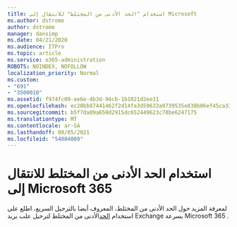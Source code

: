 ```yaml
---
title: استخدام "الحد الأدنى من المختلط" للانتقال إلى Microsoft
ms.author: dstrome
author: dstrome
manager: dansimp
ms.date: 04/21/2020
ms.audience: ITPro
ms.topic: article
ms.service: o365-administration
ROBOTS: NOINDEX, NOFOLLOW
localization_priority: Normal
ms.custom:
- "691"
- "3500010"
ms.assetid: f974fc09-ae6e-4b3d-94cb-1b1021d2ee31
ms.openlocfilehash: ec20bb87441462f2d14fa3d59633a9739535e838b06ef45ca33082a9c018d55c
ms.sourcegitcommit: b5f7da89a650d2915dc652449623c78be6247175
ms.translationtype: MT
ms.contentlocale: ar-SA
ms.lasthandoff: 08/05/2021
ms.locfileid: "54084009"
---
```

# <a name="using-minimal-hybrid-to-move-to-microsoft-365"></a>استخدام الحد الأدنى من المختلط للانتقال إلى Microsoft 365

لمعرفة المزيد حول الحد الأدنى من المختلط، المعروف أيضا بالترحيل السريع، اطلع على استخدام [الحد](https://docs.microsoft.com/Exchange/mailbox-migration/use-minimal-hybrid-to-quickly-migrate)الأدنى من المختلط لترحيل علب بريد Exchange بسرعة Microsoft 365 .
